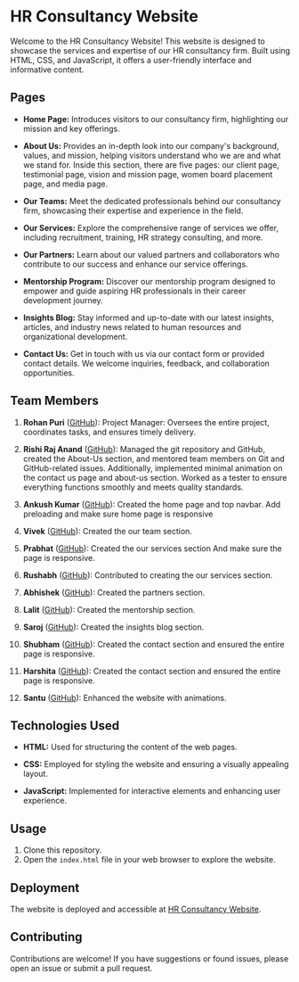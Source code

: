 # HR Consultancy Website

Welcome to the HR Consultancy Website! This website is designed to showcase the services and expertise of our HR consultancy firm. Built using HTML, CSS, and JavaScript, it offers a user-friendly interface and informative content.

## Pages

- **Home Page:** Introduces visitors to our consultancy firm, highlighting our mission and key offerings.
  
- **About Us:** Provides an in-depth look into our company's background, values, and mission, helping visitors understand who we are and what we stand for. Inside this section, there are five pages: our client page, testimonial page, vision and mission page, women board placement page, and media page.

- **Our Teams:** Meet the dedicated professionals behind our consultancy firm, showcasing their expertise and experience in the field.

- **Our Services:** Explore the comprehensive range of services we offer, including recruitment, training, HR strategy consulting, and more.

- **Our Partners:** Learn about our valued partners and collaborators who contribute to our success and enhance our service offerings.

- **Mentorship Program:** Discover our mentorship program designed to empower and guide aspiring HR professionals in their career development journey.

- **Insights Blog:** Stay informed and up-to-date with our latest insights, articles, and industry news related to human resources and organizational development.

- **Contact Us:** Get in touch with us via our contact form or provided contact details. We welcome inquiries, feedback, and collaboration opportunities.

## Team Members

1. **Rohan Puri** ([GitHub](https://github.com/rohanpuri81)): Project Manager: Oversees the entire project, coordinates tasks, and ensures timely delivery.
  
2. **Rishi Raj Anand** ([GitHub](https://github.com/rishiirajanand)): Managed the git repository and GitHub, created the About-Us section, and mentored team members on Git and GitHub-related issues. Additionally, implemented minimal animation on the contact us page and about-us section. Worked as a tester to ensure everything functions smoothly and meets quality standards.


3. **Ankush Kumar** ([GitHub](https://github.com/ankushh19)): Created the home page and top navbar. Add preloading and make sure home page is responsive

4. **Vivek** ([GitHub](https://github.com/vivektech1505)): Created the our team section.

5. **Prabhat** ([GitHub](https://github.com/prabhatshahi)): Created the our services section And make sure the page is responsive.

6. **Rushabh** ([GitHub](https://github.com/Rushabh407)): Contributed to creating the our services section.

7. **Abhishek** ([GitHub](https://github.com/Abhishekkjx)): Created the partners section.

8. **Lalit** ([GitHub](https://github.com/lalitnarayan3)): Created the mentorship section.

9. **Saroj** ([GitHub](https://github.com/saroj)): Created the insights blog section.

10. **Shubham** ([GitHub](https://github.com/0shubhzzz0)): Created the contact section and ensured the entire page is responsive.

11. **Harshita** ([GitHub](https://github.com/Harshupaunikar)): Created the contact section and ensured the entire page is responsive.

12. **Santu** ([GitHub](https://github.com/MadamSantosh1)): Enhanced the website with animations.

## Technologies Used

- **HTML:** Used for structuring the content of the web pages.
  
- **CSS:** Employed for styling the website and ensuring a visually appealing layout.
  
- **JavaScript:** Implemented for interactive elements and enhancing user experience.
  
## Usage

1. Clone this repository.
2. Open the `index.html` file in your web browser to explore the website.


## Deployment

The website is deployed and accessible at [HR Consultancy Website](https://rishiirajanand.github.io/hr-consultancy/).


## Contributing

Contributions are welcome! If you have suggestions or found issues, please open an issue or submit a pull request.